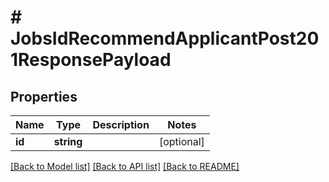 # # JobsIdRecommendApplicantPost201ResponsePayload

## Properties

Name | Type | Description | Notes
------------ | ------------- | ------------- | -------------
**id** | **string** |  | [optional]

[[Back to Model list]](../../README.md#models) [[Back to API list]](../../README.md#endpoints) [[Back to README]](../../README.md)
